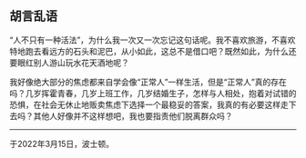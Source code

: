 ## 胡言乱语

“人不只有一种活法”，为什么我一次又一次忘记这句话呢。我不喜欢旅游，不喜欢特地跑去看远方的石头和泥巴，从小如此，这总不是借口吧？既然如此，为什么还要眼红别人游山玩水花天酒地呢？

我好像绝大部分的焦虑都来自学会像“正常人”一样生活，但是“正常人”真的存在吗？几岁挥霍青春，几岁上班工作，几岁结婚生子，怎样与人相处，抱着对试错的恐惧，在社会无休止地贩卖焦虑下选择一个最稳妥的答案，我真的有必要这样走下去吗？其他人好像并不这样想吧，我也要指责他们脱离群众吗？



------

于2022年3月15日，波士顿。

